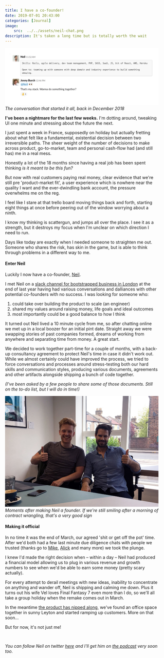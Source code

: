 ```yaml
---
title: I have a co-founder!
date: 2019-07-01 20:43:00
categories: [Journal]
image:
    src:  ../../assets/neil-chat.png
description: It's taken a long time but is totally worth the wait
---
```


![The conversation that started it all, back in December 2018](../../assets/neil-chat.png)
*The conversation that started it all, back in December 2018*

**I've been a nightmare for the last few weeks.** I'm dotting around, tweaking UI one minute and stressing about the future the next.

I just spent a week in France, supposedly on holiday but actually fretting about what felt like a fundamental, existential decision between two irreversible paths. The sheer weight of the number of decisions to make across product, go-to-market, team and personal cash-flow had (and still has) me in a real mess.

Honestly a lot of the 18 months since having a real job has been spent thinking _is it meant to be this fun?_

But now with real customers paying real money, clear evidence that we're still pre 'product-market fit', a user experience which is nowhere near the quality I want and the ever-dwindling bank account, the pressure overwhelms me on the reg.

I feel like I stare at that trello board moving things back and forth, starting eight things at once before peering out of the window worrying about a ninth.

I know my thinking is scattergun, and jumps all over the place. I see it as a strength, but it destroys my focus when I'm unclear on which direction I need to run.

Days like today are exactly when I needed someone to straighten me out. Someone who shares the risk, has skin in the game, but is able to think through problems in a different way to me.

#### Enter Neil

Luckily I now have a co-founder, [Neil](https://neilcameron.me/).

I met Neil on a [slack channel for bootstrapped business in London](https://www.meetup.com/Indie-Ldn/) at the end of last year having had various conversations and dalliances with other potential co-founders with no success. I was looking for someone who:

1. could take over building the product to scale (an engineer)
2. shared my values around raising money, life goals and ideal outcomes
3. most importantly could be a good balance to how I think

It turned out Neil lived a 10 minute cycle from me, so after chatting online we met up in a local boozer for an initial pint date. Straight away we were swapping stories of past companies formed, dreams of working from anywhere and separating time from money. A great start.

We decided to work together part-time for a couple of months, with a back-up consultancy agreement to protect Neil's time in case it didn't work out. While we almost certainly could have improved the process, we tried to force conversations and processes around stress-testing both our hard skills and communication styles, producing various documents, agreements and other artifacts alongside shipping a bunch of code together.

_(I've been asked by a few people to share some of those documents. Still on the to-do list, but I will do in time!)_

![Moments after making Neil a founder. If we're still smiling after a morning of contract wrangling, that's a very good sign](../../assets/jonny-neil.jpg)
*Moments after making Neil a founder. If we're still smiling after a morning of contract wrangling, that's a very good sign*


#### Making it official

In no time it was the end of March, our agreed 'shit or get off the pot' time. After we'd both had a few last minute due diligence chats with people we trusted (thanks go to [Mike](https://twitter.com/mhudack), [Alick](https://twitter.com/alickvarma) and many more) we took the plunge.

I knew I'd made the right decision when – within a day – Neil had produced a financial model allowing us to plug in various revenue and growth numbers to see when we'd be able to earn some money (pretty scary actually).

For every attempt to derail meetings with new ideas, inability to concentrate on anything and wander off, Neil is shipping and calming me down. Plus it turns out his wife Vel loves Final Fantasy 7 even more than I do, so we'll all take a group holiday when the remake comes out in March.

In the meantime [the product has nipped along](https://headwayapp.co/progression-updates), we've found an office space together in sunny Leyton and started ramping up customers. More on that soon...

But for now, it's not just me!

<br>

_You can follow Neil on twitter [here](https://twitter.com/ncameron) and I'll get him on [the podcast](https://progression.team/podcast) very soon too._

<br>
<br>
